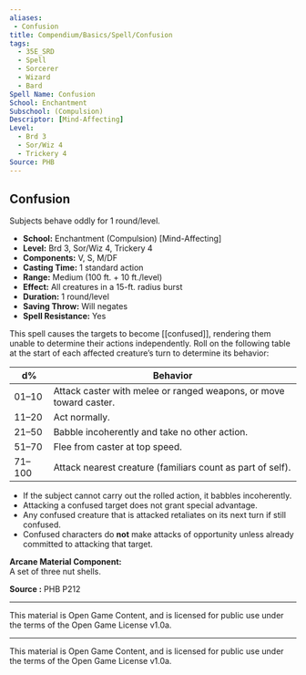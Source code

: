 ```yaml
---
aliases:
 - Confusion
title: Compendium/Basics/Spell/Confusion
tags:
  - 35E_SRD
  - Spell
  - Sorcerer
  - Wizard
  - Bard
Spell Name: Confusion
School: Enchantment
Subschool: (Compulsion)
Descriptor: [Mind-Affecting]
Level:
  - Brd 3
  - Sor/Wiz 4
  - Trickery 4
Source: PHB
---
```


## Confusion

Subjects behave oddly for 1 round/level.

* **School:** Enchantment (Compulsion) [Mind-Affecting]  
* **Level:** Brd 3, Sor/Wiz 4, Trickery 4  
* **Components:** V, S, M/DF  
* **Casting Time:** 1 standard action  
* **Range:** Medium (100 ft. + 10 ft./level)  
* **Effect:** All creatures in a 15-ft. radius burst  
* **Duration:** 1 round/level  
* **Saving Throw:** Will negates  
* **Spell Resistance:** Yes

This spell causes the targets to become [[confused]], rendering them unable to determine their actions independently. Roll on the following table at the start of each affected creature’s turn to determine its behavior:

| d%     | Behavior                                                                 |
|--------|--------------------------------------------------------------------------|
| 01–10  | Attack caster with melee or ranged weapons, or move toward caster.       |
| 11–20  | Act normally.                                                            |
| 21–50  | Babble incoherently and take no other action.                            |
| 51–70  | Flee from caster at top speed.                                           |
| 71–100 | Attack nearest creature (familiars count as part of self).               |

- If the subject cannot carry out the rolled action, it babbles incoherently.
- Attacking a confused target does not grant special advantage.
- Any confused creature that is attacked retaliates on its next turn if still confused.
- Confused characters do **not** make attacks of opportunity unless already committed to attacking that target.

**Arcane Material Component:**  
A set of three nut shells.

**Source :** PHB P212

---

This material is Open Game Content, and is licensed for public use under  
the terms of the Open Game License v1.0a.

---

This material is Open Game Content, and is licensed for public use under the terms of the Open Game License v1.0a.
